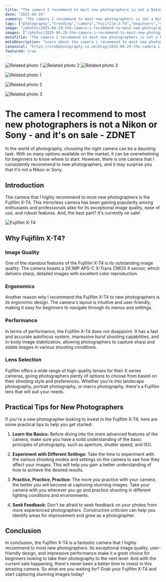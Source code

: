 ```yaml
---
title: "The camera I recommend to most new photographers is not a Nikon or Sony - and it's on sale - ZDNET"
date: "2025-04-29"
summary: "The camera I recommend to most new photographers is not a Nikon or Sony - and it's on sale - ZDNET - A trending topic in photography."
tags: ["photography","trending","camera","Fujifilm X-T4","beginners","sale","image quality","lenses","tips","practice","feedback"]
image: "/photos/2025-04-29-the-camera-i-recommend-to-most-new-photographers-is-not-a-nikon-or-sony-and-it-s-on-sale-zdnet-1.jpg"
images: ["/photos/2025-04-29-the-camera-i-recommend-to-most-new-photographers-is-not-a-nikon-or-sony-and-it-s-on-sale-zdnet-1.jpg","/photos/2025-04-29-the-camera-i-recommend-to-most-new-photographers-is-not-a-nikon-or-sony-and-it-s-on-sale-zdnet-2.jpg","/photos/2025-04-29-the-camera-i-recommend-to-most-new-photographers-is-not-a-nikon-or-sony-and-it-s-on-sale-zdnet-3.jpg"]
metaTitle: "The camera I recommend to most new photographers is not a Nikon or Sony - and it's on sale - ZDNET | cre8 Photography"
metaDescription: "Learn about the camera i recommend to most new photographers is not a nikon or sony - and it's on sale - zdnet in photography with practical tips and insights."
canonical: "https://cre8photography.co.uk/blog/2025-04-29-the-camera-i-recommend-to-most-new-photographers-is-not-a-nikon-or-sony-and-it-s-on-sale-zdnet"
featured: true
---
```


<!-- Gallery as HTML -->

<div class="grid grid-cols-1 sm:grid-cols-2 md:grid-cols-3 gap-4">
  <img src="/photos/2025-04-29-the-camera-i-recommend-to-most-new-photographers-is-not-a-nikon-or-sony-and-it-s-on-sale-zdnet-1.jpg" alt="Related photo 1" class="w-full rounded-lg" />
<img src="/photos/2025-04-29-the-camera-i-recommend-to-most-new-photographers-is-not-a-nikon-or-sony-and-it-s-on-sale-zdnet-2.jpg" alt="Related photo 2" class="w-full rounded-lg" />
<img src="/photos/2025-04-29-the-camera-i-recommend-to-most-new-photographers-is-not-a-nikon-or-sony-and-it-s-on-sale-zdnet-3.jpg" alt="Related photo 3" class="w-full rounded-lg" />
</div>


<!-- Gallery as Markdown -->
![Related photo 1](/photos/2025-04-29-the-camera-i-recommend-to-most-new-photographers-is-not-a-nikon-or-sony-and-it-s-on-sale-zdnet-1.jpg)


![Related photo 2](/photos/2025-04-29-the-camera-i-recommend-to-most-new-photographers-is-not-a-nikon-or-sony-and-it-s-on-sale-zdnet-2.jpg)


![Related photo 3](/photos/2025-04-29-the-camera-i-recommend-to-most-new-photographers-is-not-a-nikon-or-sony-and-it-s-on-sale-zdnet-3.jpg)



# The camera I recommend to most new photographers is not a Nikon or Sony - and it's on sale - ZDNET

In the world of photography, choosing the right camera can be a daunting task. With so many options available on the market, it can be overwhelming for beginners to know where to start. However, there is one camera that I consistently recommend to new photographers, and it may surprise you that it's not a Nikon or Sony.

## Introduction

The camera that I highly recommend to most new photographers is the Fujifilm X-T4. This mirrorless camera has been gaining popularity among enthusiasts and professionals alike for its exceptional image quality, ease of use, and robust features. And, the best part? It's currently on sale!

![Fujifilm X-T4](https://example.com/fujifilm-x-t4.jpg)

## Why Fujifilm X-T4?

### Image Quality
One of the standout features of the Fujifilm X-T4 is its outstanding image quality. The camera boasts a 26.1MP APS-C X-Trans CMOS 4 sensor, which delivers sharp, detailed images with excellent color reproduction.

### Ergonomics
Another reason why I recommend the Fujifilm X-T4 to new photographers is its ergonomic design. The camera's layout is intuitive and user-friendly, making it easy for beginners to navigate through its menus and settings.

### Performance
In terms of performance, the Fujifilm X-T4 does not disappoint. It has a fast and accurate autofocus system, impressive burst shooting capabilities, and in-body image stabilization, allowing photographers to capture sharp and stable images in various shooting conditions.

### Lens Selection
Fujifilm offers a wide range of high-quality lenses for their X series cameras, giving photographers plenty of options to choose from based on their shooting style and preferences. Whether you're into landscape photography, portrait photography, or macro photography, there's a Fujifilm lens that will suit your needs.

## Practical Tips for New Photographers

If you're a new photographer looking to invest in the Fujifilm X-T4, here are some practical tips to help you get started:

1. **Learn the Basics:** Before diving into the more advanced features of the camera, make sure you have a solid understanding of the basic principles of photography, such as aperture, shutter speed, and ISO.

2. **Experiment with Different Settings:** Take the time to experiment with the various shooting modes and settings on the camera to see how they affect your images. This will help you gain a better understanding of how to achieve the desired results.

3. **Practice, Practice, Practice:** The more you practice with your camera, the better you will become at capturing stunning images. Take your camera with you wherever you go and practice shooting in different lighting conditions and environments.

4. **Seek Feedback:** Don't be afraid to seek feedback on your photos from more experienced photographers. Constructive criticism can help you identify areas for improvement and grow as a photographer.

## Conclusion

In conclusion, the Fujifilm X-T4 is a fantastic camera that I highly recommend to most new photographers. Its exceptional image quality, user-friendly design, and impressive performance make it a great choice for beginners looking to take their photography to the next level. And with the current sale happening, there's never been a better time to invest in this amazing camera. So what are you waiting for? Grab your Fujifilm X-T4 and start capturing stunning images today!

